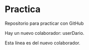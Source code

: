 # Practica
Repositorio para practicar con GitHub

Hay un nuevo colaborador: userDario.

Esta línea es del nuevo colaborador.
